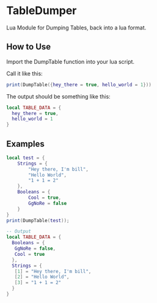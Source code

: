 # TableDumper
Lua Module for Dumping Tables, back into a lua format.

## How to Use
Import the DumpTable function into your lua script.

Call it like this:
```lua
print(DumpTable({hey_there = true, hello_world = 1}))
```
The output should be something like this:
```lua
local TABLE_DATA = {
  hey_there = true,
  hello_world = 1
}
```

## Examples
```lua
local test = {
    Strings = {
        "Hey there, I'm bill",
        "Hello World",
        "1 + 1 = 2"
    }, 
    Booleans = {
        Cool = true,
        GgNoRe = false
    }
}
print(DumpTable(test));
```

```lua
-- Output
local TABLE_DATA = {
  Booleans = {
   GgNoRe = false,
   Cool = true
  },
  Strings = {
   [1] = "Hey there, I'm bill",
   [2] = "Hello World",
   [3] = "1 + 1 = 2"
  }
}
```
